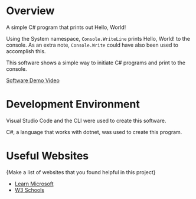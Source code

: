 # Overview

A simple C# program that prints out Hello, World! 

Using the System namespace, <code>Console.WriteLine</code> prints Hello, World! to the console. As an extra note, <code>Console.Write</code> could have also been used to accomplish this.

This software shows a simple way to initiate C# programs and print to the console.

[Software Demo Video](https://youtu.be/fCu3igTgBtQ)

# Development Environment

Visual Studio Code and the CLI were used to create this software. 

C#, a language that works with dotnet, was used to create this program.

# Useful Websites

{Make a list of websites that you found helpful in this project}
* [Learn Microsoft](https://learn.microsoft.com/en-us/training/modules/dotnet-dependencies/3-exercise-dependency)
* [W3 Schools](https://www.w3schools.com/cs/cs_output.php)